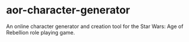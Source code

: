 # aor-character-generator
An online character generator and creation tool for the Star Wars: Age of Rebellion role playing game.
